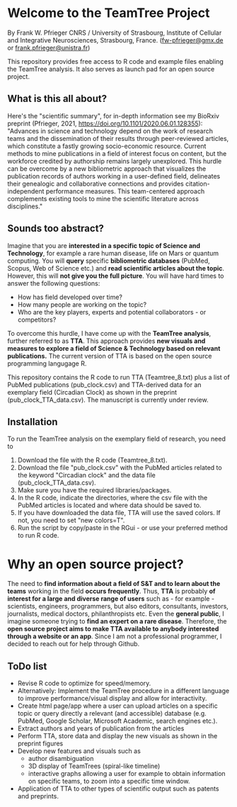 # Welcome to the TeamTree Project

By Frank W. Pfrieger
CNRS / University of Strasbourg, Institute of Cellular and Integrative Neurosciences, Strasbourg, France.
(fw-pfrieger@gmx.de or frank.pfrieger@unistra.fr)

This repository provides free access to R code and example files enabling the TeamTree analysis. It also serves as launch pad for an open source project.

## What is this all about?
Here's the "scientific summary", for in-depth information see my BioRxiv preprint (Pfrieger, 2021, https://doi.org/10.1101/2020.06.01.128355):
"Advances in science and technology depend on the work of research teams and the dissemination of their results through peer-reviewed articles, which constitute a fastly growing socio-economic resource.
Current methods to mine publications in a field of interest focus on content, but the workforce credited by authorship remains largely unexplored.
This hurdle can be overcome by a new bibliometric approach that visualizes the publication records of authors working in a user-defined field, delineates their genealogic and collaborative connections and provides citation-independent performance measures.
This team-centered approach complements existing tools to mine the scientific literature across disciplines."

## Sounds too abstract?
Imagine that you are **interested in a specific topic of Science and Technology**, for example a rare human disease, life on Mars or quantum computing.
You will **query** specific **bibliometric databases** (PubMed, Scopus, Web of Science etc.) and **read scientific articles about the topic**.
However, this will **not give you the full picture**. You will have hard times to answer the following questions:
- How has field developed over time?
- How many people are working on the topic?
- Who are the key players, experts and potential collaborators - or competitors?

To overcome this hurdle, I have come up with the **TeamTree analysis**, further referred to as **TTA**.
This approach provides **new visuals and measures to explore a field of Science & Technology based on relevant publications.**
The current version of TTA is based on the open source programming langugage R.

This repository contains the R code to run TTA (Teamtree_8.txt) plus a list of PubMed publications (pub_clock.csv) and TTA-derived data for an exemplary field (Circadian Clock) as shown in the preprint (pub_clock_TTA_data.csv). The manuscript is currently under review.

## Installation
To run the TeamTree analysis on the exemplary field of research, you need to
1. Download the file with the R code (Teamtree_8.txt).
2. Download the file "pub_clock.csv" with the PubMed articles related to the keyword "Circadian clock" and the data file (pub_clock_TTA_data.csv).
3. Make sure you have the required libraries/packages.
4. In the R code, indicate the directories, where the csv file with the PubMed articles is located and where data should be saved to.
5. If you have downloaded the data file, TTA will use the saved colors. If not, you need to set "new colors=T".
6. Run the script by copy/paste in the RGui - or use your preferred method to run R code.

# Why an open source project?
The need to **find information about a field of S&T and to learn about the teams** working in the field **occurs frequently**. Thus, **TTA** is probably **of interest for a large and diverse range of users** such as - for example - scientists, engineers, programmers, but also editors, consultants, investors, journalists, medical doctors, philanthropists etc. Even the **general public**, I imagine someone trying to **find an expert on a rare disease**.
Therefore, the **open source project aims to make TTA available to anybody interested through a website or an app**. Since I am not a professional programmer, I decided to reach out for help through Github.

## ToDo list
- Revise R code to optimize for speed/memory.
- Alternatively: Implement the TeamTree procedure in a different language to improve performance/visual display and allow for interactivity.
- Create html page/app where a user can upload articles on a specific topic or query directly a relevant (and accessible) database (e.g. PubMed, Google Scholar, Microsoft Academic, search engines etc.).
- Extract authors and years of publication from the articles
- Perform TTA, store data and display the new visuals as shown in the preprint figures
- Develop new features and visuals such as
    - author disambiguation
    - 3D display of TeamTrees (spiral-like timeline)
    - interactive graphs allowing a user for example to obtain information on specific teams, to zoom into a specific time window.
- Application of TTA to other types of scientific output such as patents and preprints.

